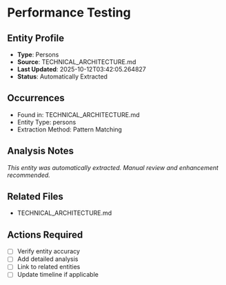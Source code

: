 # Performance Testing

## Entity Profile
- **Type**: Persons
- **Source**: TECHNICAL_ARCHITECTURE.md
- **Last Updated**: 2025-10-12T03:42:05.264827
- **Status**: Automatically Extracted

## Occurrences
- Found in: TECHNICAL_ARCHITECTURE.md
- Entity Type: persons
- Extraction Method: Pattern Matching

## Analysis Notes
*This entity was automatically extracted. Manual review and enhancement recommended.*

## Related Files
- TECHNICAL_ARCHITECTURE.md

## Actions Required
- [ ] Verify entity accuracy
- [ ] Add detailed analysis
- [ ] Link to related entities
- [ ] Update timeline if applicable
